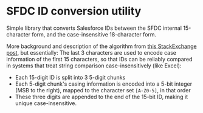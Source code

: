# SFDC ID conversion utility
Simple library that converts Salesforce IDs between the SFDC internal 15-character form, and the case-insensitive 18-character form.

More background and description of the algorithm from [this StackExchange post](https://salesforce.stackexchange.com/questions/1653/what-are-salesforce-ids-composed-of), but essentially: The last 3 characters are used to encode case information of the first 15 characters, so that IDs can be reliably compared in systems that treat string comparison case-insensitively (like Excel):

- Each 15-digit ID is split into 3 5-digit chunks
- Each 5-digit chunk's casing information is encoded into a 5-bit integer (MSB to the right), mapped to the character set `[A-Z0-5]`, in that order
- These three digits are appended to the end of the 15-bit ID, making it unique case-insensitive.
